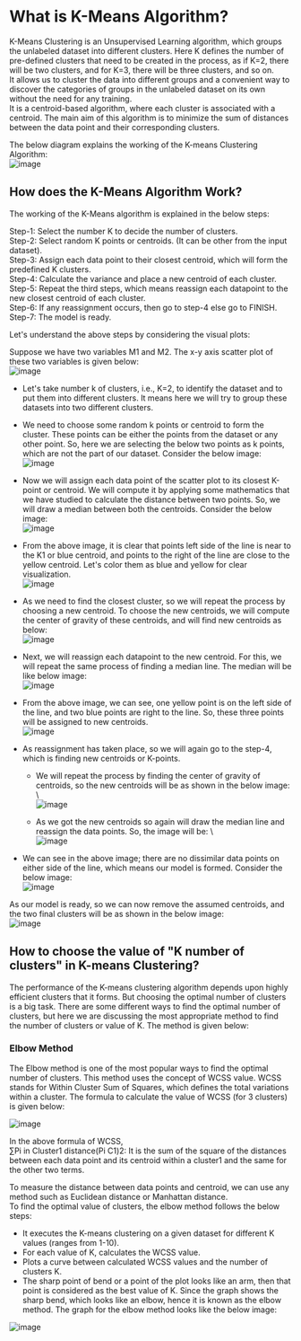 # What is K-Means Algorithm?
K-Means Clustering is an Unsupervised Learning algorithm, which groups the unlabeled dataset into different clusters. Here K defines the number of pre-defined clusters that need to be created in the process, as if K=2, there will be two clusters, and for K=3, there will be three clusters, and so on. \
It allows us to cluster the data into different groups and a convenient way to discover the categories of groups in the unlabeled dataset on its own without the need for any training.  \
It is a centroid-based algorithm, where each cluster is associated with a centroid. The main aim of this algorithm is to minimize the sum of distances between the data point and their corresponding clusters. 

The below diagram explains the working of the K-means Clustering Algorithm: \
![image](https://user-images.githubusercontent.com/58425689/107849140-5db43780-6e21-11eb-8e03-5b7a26ea0d3f.png)

## How does the K-Means Algorithm Work?
The working of the K-Means algorithm is explained in the below steps:

Step-1: Select the number K to decide the number of clusters. \
Step-2: Select random K points or centroids. (It can be other from the input dataset). \
Step-3: Assign each data point to their closest centroid, which will form the predefined K clusters. \
Step-4: Calculate the variance and place a new centroid of each cluster. \
Step-5: Repeat the third steps, which means reassign each datapoint to the new closest centroid of each cluster. \
Step-6: If any reassignment occurs, then go to step-4 else go to FINISH. \
Step-7: The model is ready.

Let's understand the above steps by considering the visual plots:

Suppose we have two variables M1 and M2. The x-y axis scatter plot of these two variables is given below: \
![image](https://user-images.githubusercontent.com/58425689/107849143-6147be80-6e21-11eb-9958-799ea8b50cb9.png)
- Let's take number k of clusters, i.e., K=2, to identify the dataset and to put them into different clusters. It means here we will try to group these datasets into two different clusters.
- We need to choose some random k points or centroid to form the cluster. These points can be either the points from the dataset or any other point. So, here we are selecting the below two points as k points, which are not the part of our dataset. Consider the below image: \
![image](https://user-images.githubusercontent.com/58425689/107849144-63118200-6e21-11eb-8215-6f2841032da1.png)

- Now we will assign each data point of the scatter plot to its closest K-point or centroid. We will compute it by applying some mathematics that we have studied to calculate the distance between two points. So, we will draw a median between both the centroids. Consider the below image: \
![image](https://user-images.githubusercontent.com/58425689/107849145-6573dc00-6e21-11eb-9f66-5ad3d736170f.png)

- From the above image, it is clear that points left side of the line is near to the K1 or blue centroid, and points to the right of the line are close to the yellow centroid. Let's color them as blue and yellow for clear visualization. \
![image](https://user-images.githubusercontent.com/58425689/107849146-67d63600-6e21-11eb-8a1c-5889c955a93d.png)

- As we need to find the closest cluster, so we will repeat the process by choosing a new centroid. To choose the new centroids, we will compute the center of gravity of these centroids, and will find new centroids as below: \
![image](https://user-images.githubusercontent.com/58425689/107849148-6a389000-6e21-11eb-88f2-075559bebbaf.png)

- Next, we will reassign each datapoint to the new centroid. For this, we will repeat the same process of finding a median line. The median will be like below image: \
![image](https://user-images.githubusercontent.com/58425689/107849149-6c025380-6e21-11eb-8d58-3bb418ca402a.png)

- From the above image, we can see, one yellow point is on the left side of the line, and two blue points are right to the line. So, these three points will be assigned to new centroids. \
![image](https://user-images.githubusercontent.com/58425689/107849150-6e64ad80-6e21-11eb-997f-1fa2ba2cd043.png)

- As reassignment has taken place, so we will again go to the step-4, which is finding new centroids or K-points.
  - We will repeat the process by finding the center of gravity of centroids, so the new centroids will be as shown in the below image: \  
  ![image](https://user-images.githubusercontent.com/58425689/107849151-70c70780-6e21-11eb-843d-895ce9ec81fb.png)

  - As we got the new centroids so again will draw the median line and reassign the data points. So, the image will be: \  
    ![image](https://user-images.githubusercontent.com/58425689/107849153-7290cb00-6e21-11eb-819a-262367ba9cfc.png)
    
- We can see in the above image; there are no dissimilar data points on either side of the line, which means our model is formed. Consider the below image: \
![image](https://user-images.githubusercontent.com/58425689/107849154-745a8e80-6e21-11eb-9021-12e35d5f3245.png)

As our model is ready, so we can now remove the assumed centroids, and the two final clusters will be as shown in the below image: \
![image](https://user-images.githubusercontent.com/58425689/107849156-791f4280-6e21-11eb-9dc6-2b4d9b43a2f1.png)

## How to choose the value of "K number of clusters" in K-means Clustering?
The performance of the K-means clustering algorithm depends upon highly efficient clusters that it forms. But choosing the optimal number of clusters is a big task. There are some different ways to find the optimal number of clusters, but here we are discussing the most appropriate method to find the number of clusters or value of K. The method is given below:

### Elbow Method
The Elbow method is one of the most popular ways to find the optimal number of clusters. This method uses the concept of WCSS value. WCSS stands for Within Cluster Sum of Squares, which defines the total variations within a cluster. The formula to calculate the value of WCSS (for 3 clusters) is given below: 

![image](https://user-images.githubusercontent.com/58425689/107849408-162eab00-6e23-11eb-80a7-152853b21a6a.png)

In the above formula of WCSS, \
∑Pi in Cluster1 distance(Pi C1)2: It is the sum of the square of the distances between each data point and its centroid within a cluster1 and the same for the other two terms.

To measure the distance between data points and centroid, we can use any method such as Euclidean distance or Manhattan distance. \
To find the optimal value of clusters, the elbow method follows the below steps:
- It executes the K-means clustering on a given dataset for different K values (ranges from 1-10).
- For each value of K, calculates the WCSS value.
- Plots a curve between calculated WCSS values and the number of clusters K.
- The sharp point of bend or a point of the plot looks like an arm, then that point is considered as the best value of K.
Since the graph shows the sharp bend, which looks like an elbow, hence it is known as the elbow method. The graph for the elbow method looks like the below image:

![image](https://user-images.githubusercontent.com/58425689/107849372-f8f9dc80-6e22-11eb-8caf-e1d759460b28.png)
